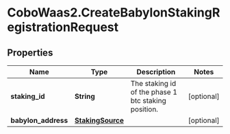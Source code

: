 # CoboWaas2.CreateBabylonStakingRegistrationRequest

## Properties

Name | Type | Description | Notes
------------ | ------------- | ------------- | -------------
**staking_id** | **String** | The staking id of the phase 1 btc staking position. | [optional] 
**babylon_address** | [**StakingSource**](StakingSource.md) |  | [optional] 


